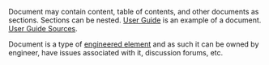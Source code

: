 Document may contain content, table of contents, and other documents as sections. Sections can be nested. 
[User Guide](https://docs.nasdanika.org/engineering-demo/resources/user-guide/index.html) is an example of a document.
[User Guide Sources](https://github.com/Nasdanika/engineering-demo/blob/main/src/test/resources/resources/user-guide/root.yml#L1). 

Document is a type of [engineered element](EngineeredElement.html) and as such it can be owned by engineer, have issues associated with it, discussion forums, etc.
